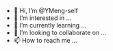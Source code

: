 - 👋 Hi, I’m @YMeng-self
- 👀 I’m interested in ...
- 🌱 I’m currently learning ...
- 💞️ I’m looking to collaborate on ...
- 📫 How to reach me ...

<!---
YMeng-self/YMeng-self is a ✨ special ✨ repository because its `README.md` (this file) appears on your GitHub profile.
You can click the Preview link to take a look at your changes.
--->

